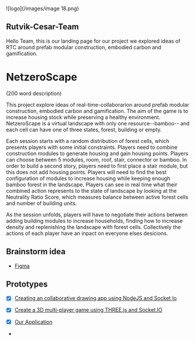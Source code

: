 ![logo](/images/image 18.png)

## Rutvik-Cesar-Team

Hello Team, this is our landing page for our project we explored ideas of RTC around prefab modular construction, embodied carbon and gamification.

# NetzeroScape
(200 word description) 

This project explore ideas of real-time-collaborarion around prefab modular construction, embodied carbon and gamification. The aim of the game is to increase housing stock while preserving a healthy environment. NetzeroScape is a virtual landscape with only one resource--bamboo-- and each cell can have one of three states, forest, building or empty. 

Each session starts with a random distribution of forest cells, which presents players with some initial constraints. Players need to combine construction modules to generate housing  and gain housing points. Players can choose between 5 modules, room, roof, stair, connector or bamboo. In order to build a second story, players need to first place a stair module, but this does not add housing points. Players will need to find the best configuration of modules to increase housing while keeping enough bamboo forest in the landscape. Players can see in real time what their combined action represents to the state of landscape by looking at the Neutrality Ratio Score, which measures balance between active forest cells and number of building units. 

As the session unfolds, players will have to negotiate their actions between adding building modules to increase households, finding how to increase density and replenishing the landscape with forest cells. Collectively the actions of each player have an inpact on everyone elses desicions. 

## Brainstorm idea

- [Figma](https://www.figma.com/file/ySYMv1fa4Gku8PbsbPQHVP/dbf-collab-competition?node-id=0%3A1)

## Prototypes
- [x] [Creating an collaborative drawing app using NodeJS and Socket Io](https://cesarchengcruz.github.io/rut-ces-team/codingTrainSocket/public/index.html) 
- [x] [Create a 3D multi-player game using THREE.js and Socket.IO](https://cesarchengcruz.github.io/rut-ces-team/src/index.html) 
- [x] [Our Application](https://cesarchengcruz.github.io/rut-ces-team/src/index.html) 


-



